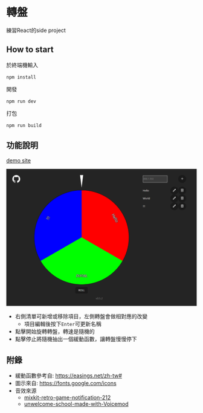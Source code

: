 # 轉盤

練習React的side project

## How to start

於終端機輸入
```
npm install
```

開發
```
npm run dev
```

打包
```
npm run build
```

## 功能說明
[demo site](https://regg408.github.io/roulette.io/)

![alt text](docimg/image.png)
- 右側清單可新增或移除項目，左側轉盤會做相對應的改變
	- 項目編輯後按下`Enter`可更新名稱
- 點擊開始旋轉轉盤，轉速是隨機的
- 點擊停止將隨機抽出一個緩動函數，讓轉盤慢慢停下

## 附錄
- 緩動函數參考自: <https://easings.net/zh-tw#>
- 圖示來自: <https://fonts.google.com/icons>
- 音效來源
  - [mixkit-retro-game-notification-212](https://mixkit.co/free-sound-effects/arcade/)
  - [unwelcome-school-made-with-Voicemod](https://tuna.voicemod.net/sound/fef61d3f-2f2c-490b-959b-27a03ed48ba3)